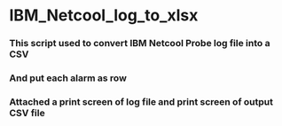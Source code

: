 # IBM_Netcool_log_to_xlsx

### This script used to convert IBM Netcool Probe log file into a CSV  
### And put each alarm as row 
### Attached a print screen of log file and print screen of output CSV file
